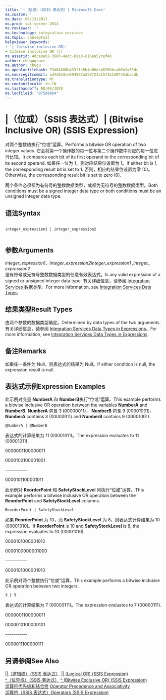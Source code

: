 ```yaml
---
title: '|（位或）（SSIS 表达式）| Microsoft Docs'
ms.custom: ''
ms.date: 06/13/2017
ms.prod: sql-server-2014
ms.reviewer: ''
ms.technology: integration-services
ms.topic: conceptual
helpviewer_keywords:
- '| (bitwise inclusive OR)'
- bitwise inclusive OR (|)
ms.assetid: 4dce9eb2-3680-4adc-81a3-816ea52cef49
author: chugugrace
ms.author: chugu
ms.openlocfilehash: 73d64886b433ffe5b4e06dc4870bbca06b2a53dc
ms.sourcegitcommit: ad4d92dce894592a259721a1571b1d8736abacdb
ms.translationtype: MT
ms.contentlocale: zh-CN
ms.lasthandoff: 08/04/2020
ms.locfileid: "87588664"
---
```

# <a name="-bitwise-inclusive-or-ssis-expression"></a><span data-ttu-id="2b8ed-102">|（位或）（SSIS 表达式）</span><span class="sxs-lookup"><span data-stu-id="2b8ed-102">| (Bitwise Inclusive OR) (SSIS Expression)</span></span>
  <span data-ttu-id="2b8ed-103">对两个整数值执行“位或”运算。</span><span class="sxs-lookup"><span data-stu-id="2b8ed-103">Performs a bitwise OR operation of two integer values.</span></span> <span data-ttu-id="2b8ed-104">它会将第一个操作数的每一位与第二个操作数中对应的每一位进行比较。</span><span class="sxs-lookup"><span data-stu-id="2b8ed-104">It compares each bit of its first operand to the corresponding bit of its second operand.</span></span> <span data-ttu-id="2b8ed-105">如果任一位为 1，则对应结果位设置为 1。</span><span class="sxs-lookup"><span data-stu-id="2b8ed-105">If either bit is 1, the corresponding result bit is set to 1.</span></span> <span data-ttu-id="2b8ed-106">否则，相应的结果位设置为零 (0)。</span><span class="sxs-lookup"><span data-stu-id="2b8ed-106">Otherwise, the corresponding result bit is set to zero (0).</span></span>  
  
 <span data-ttu-id="2b8ed-107">两个条件必须都为有符号的整数数据类型，或都为无符号的整数数据类型。</span><span class="sxs-lookup"><span data-stu-id="2b8ed-107">Both conditions must be a signed integer data type or both conditions must be an unsigned integer data type.</span></span>  
  
## <a name="syntax"></a><span data-ttu-id="2b8ed-108">语法</span><span class="sxs-lookup"><span data-stu-id="2b8ed-108">Syntax</span></span>  
  
```  
  
integer_expression1 | integer_expression2  
  
```  
  
## <a name="arguments"></a><span data-ttu-id="2b8ed-109">参数</span><span class="sxs-lookup"><span data-stu-id="2b8ed-109">Arguments</span></span>  
 <span data-ttu-id="2b8ed-110">*integer_expression1、integer_expression2*</span><span class="sxs-lookup"><span data-stu-id="2b8ed-110">*integer_expression1 ,integer_ expression2*</span></span>  
 <span data-ttu-id="2b8ed-111">是有符号或无符号整数数据类型的任意有效表达式。</span><span class="sxs-lookup"><span data-stu-id="2b8ed-111">Is any valid expression of a signed or unsigned integer data type.</span></span> <span data-ttu-id="2b8ed-112">有关详细信息，请参阅 [Integration Services 数据类型](../data-flow/integration-services-data-types.md)。</span><span class="sxs-lookup"><span data-stu-id="2b8ed-112">For more information, see [Integration Services Data Types](../data-flow/integration-services-data-types.md).</span></span>  
  
## <a name="result-types"></a><span data-ttu-id="2b8ed-113">结果类型</span><span class="sxs-lookup"><span data-stu-id="2b8ed-113">Result Types</span></span>  
 <span data-ttu-id="2b8ed-114">由两个参数的数据类型确定。</span><span class="sxs-lookup"><span data-stu-id="2b8ed-114">Determined by data types of the two arguments.</span></span> <span data-ttu-id="2b8ed-115">有关详细信息，请参阅 [Integration Services Data Types in Expressions](integration-services-data-types-in-expressions.md)。</span><span class="sxs-lookup"><span data-stu-id="2b8ed-115">For more information, see [Integration Services Data Types in Expressions](integration-services-data-types-in-expressions.md).</span></span>  
  
## <a name="remarks"></a><span data-ttu-id="2b8ed-116">备注</span><span class="sxs-lookup"><span data-stu-id="2b8ed-116">Remarks</span></span>  
 <span data-ttu-id="2b8ed-117">如果任一条件为 Null，则表达式的结果为 Null。</span><span class="sxs-lookup"><span data-stu-id="2b8ed-117">If either condition is null, the expression result is null.</span></span>  
  
## <a name="expression-examples"></a><span data-ttu-id="2b8ed-118">表达式示例</span><span class="sxs-lookup"><span data-stu-id="2b8ed-118">Expression Examples</span></span>  
 <span data-ttu-id="2b8ed-119">此示例对变量 **NumberA** 和 **NumberB**执行“位或”运算。</span><span class="sxs-lookup"><span data-stu-id="2b8ed-119">This example performs a bitwise inclusive OR operation between the variables **NumberA** and **NumberB**.</span></span> <span data-ttu-id="2b8ed-120">**NumberA** 包含 3 (00000011)， **NumberB** 包含 9 (00001001)。</span><span class="sxs-lookup"><span data-stu-id="2b8ed-120">**NumberA** contains 3 (00000011) and **NumberB** contains 9 (00001001).</span></span>  
  
```  
@NumberA | @NumberB  
```  
  
 <span data-ttu-id="2b8ed-121">表达式的计算结果为 11 (00001011)。</span><span class="sxs-lookup"><span data-stu-id="2b8ed-121">The expression evaluates to 11 (00001011).</span></span>  
  
 <span data-ttu-id="2b8ed-122">00000011</span><span class="sxs-lookup"><span data-stu-id="2b8ed-122">00000011</span></span>  
  
 <span data-ttu-id="2b8ed-123">00001001</span><span class="sxs-lookup"><span data-stu-id="2b8ed-123">00001001</span></span>  
  
 ----------\-  
  
 <span data-ttu-id="2b8ed-124">00001011</span><span class="sxs-lookup"><span data-stu-id="2b8ed-124">00001011</span></span>  
  
 <span data-ttu-id="2b8ed-125">此示例对 **ReorderPoint** 和 **SafetyStockLevel** 列执行“位或”运算。</span><span class="sxs-lookup"><span data-stu-id="2b8ed-125">This example performs a bitwise inclusive OR operation between the **ReorderPoint** and **SafetyStockLevel** columns.</span></span>  
  
```  
ReorderPoint | SafetyStockLevel  
```  
  
 <span data-ttu-id="2b8ed-126">如果 **ReorderPoint** 为 10，而 **SafetyStockLevel** 为 8，则表达式计算结果为 10 (00001010)。</span><span class="sxs-lookup"><span data-stu-id="2b8ed-126">If **ReorderPoint** is 10 and **SafetyStockLevel** is 8, the expression evaluates to 10 (00001010).</span></span>  
  
 <span data-ttu-id="2b8ed-127">00001010</span><span class="sxs-lookup"><span data-stu-id="2b8ed-127">00001010</span></span>  
  
 <span data-ttu-id="2b8ed-128">00001000</span><span class="sxs-lookup"><span data-stu-id="2b8ed-128">00001000</span></span>  
  
 ----------\-  
  
 <span data-ttu-id="2b8ed-129">00001010</span><span class="sxs-lookup"><span data-stu-id="2b8ed-129">00001010</span></span>  
  
 <span data-ttu-id="2b8ed-130">此示例对两个整数执行“位或”运算。</span><span class="sxs-lookup"><span data-stu-id="2b8ed-130">This example performs a bitwise inclusive OR operation between two integers.</span></span>  
  
```  
3 | 5   
```  
  
 <span data-ttu-id="2b8ed-131">表达式的计算结果为 7 (00000111)。</span><span class="sxs-lookup"><span data-stu-id="2b8ed-131">The expression evaluates to 7 (00000111).</span></span>  
  
 <span data-ttu-id="2b8ed-132">00000011</span><span class="sxs-lookup"><span data-stu-id="2b8ed-132">00000011</span></span>  
  
 <span data-ttu-id="2b8ed-133">00000101</span><span class="sxs-lookup"><span data-stu-id="2b8ed-133">00000101</span></span>  
  
 ----------\-  
  
 <span data-ttu-id="2b8ed-134">00000111</span><span class="sxs-lookup"><span data-stu-id="2b8ed-134">00000111</span></span>  
  
## <a name="see-also"></a><span data-ttu-id="2b8ed-135">另请参阅</span><span class="sxs-lookup"><span data-stu-id="2b8ed-135">See Also</span></span>  
 <span data-ttu-id="2b8ed-136">[||（逻辑或）（SSIS 表达式）](logical-or-ssis-expression.md) </span><span class="sxs-lookup"><span data-stu-id="2b8ed-136">[&#124;&#124; &#40;Logical OR&#41; &#40;SSIS Expression&#41;](logical-or-ssis-expression.md) </span></span>  
 <span data-ttu-id="2b8ed-137">[^（位异或）（SSIS 表达式）](bitwise-exclusive-or-ssis-expression.md) </span><span class="sxs-lookup"><span data-stu-id="2b8ed-137">[^ &#40;Bitwise Exclusive OR&#41; &#40;SSIS Expression&#41;](bitwise-exclusive-or-ssis-expression.md) </span></span>  
 <span data-ttu-id="2b8ed-138">[运算符优先级和结合性](operator-precedence-and-associativity.md) </span><span class="sxs-lookup"><span data-stu-id="2b8ed-138">[Operator Precedence and Associativity](operator-precedence-and-associativity.md) </span></span>  
 [<span data-ttu-id="2b8ed-139">运算符（SSIS 表达式）</span><span class="sxs-lookup"><span data-stu-id="2b8ed-139">Operators &#40;SSIS Expression&#41;</span></span>](operators-ssis-expression.md)  
  
  
